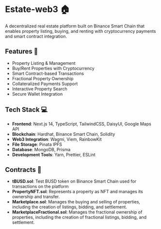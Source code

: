 # Estate-web3 🏠

A decentralized real estate platform built on Binance Smart Chain that enables property listing, buying, and renting with cryptocurrency payments and smart contract integration.

## Features 🌟

- Property Listing & Management
- Buy/Rent Properties with Cryptocurrency
- Smart Contract-based Transactions
- Fractional Property Ownership
- Collateralized Payments Support
- Interactive Property Search
- Secure Wallet Integration

## Tech Stack 💻

- **Frontend**: Next.js 14, TypeScript, TailwindCSS, DaisyUI, Google Maps API
- **Blockchain**: Hardhat, Binance Smart Chain, Solidity
- **Web3 Integration**: Wagmi, Viem, RainbowKit
- **File Storage**: Pinata IPFS
- **Database**: MongoDB, Prisma
- **Development Tools**: Yarn, Prettier, ESLint

## Contracts 📜

- **tBUSD.sol**: Test BUSD token on Binance Smart Chain used for transactions on the platform
- **PropertyNFT.sol**: Represents a property as NFT and manages its ownership and transfer.
- **Marketplace.sol**: Manages the buying and selling of properties, including the creation of listings, bidding, and settlement.
- **MarketplaceFractional.sol**: Manages the fractional ownership of properties, including the creation of fractional listings, bidding, and settlement.